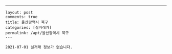 ---
    layout: post
    comments: true
    title: 울산광역시 북구
    categories: [실거래가]
    permalink: /apt/울산광역시 북구
    ---

    2021-07-01 실거래 정보가 없습니다.

    